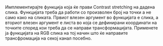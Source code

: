 Имплементирајте функција која ќе прави Contrast stretching на дадена слика. Функцијата треба да работи со произволен број на точки а не само како на сликата. Првиот влезен аргумент во функцијата е слика, а вториот влезен аргумент е листа во која се дефинирани координати на точките според кои треба да се направи трансформацијата. Применете ја функцијата на RGB слика на тој начин што ќе направите трансфромација на секој канал посебно.